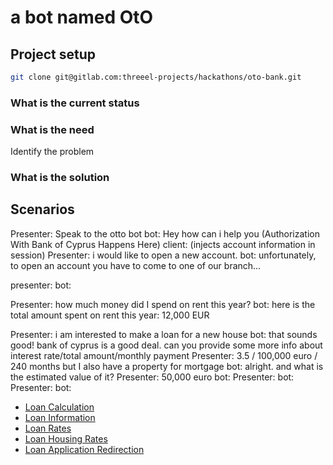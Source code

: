 # a bot named OtO


## Project setup
```bash
git clone git@gitlab.com:threeel-projects/hackathons/oto-bank.git

```

### What is the current status
### What is the need 
Identify the problem
### What is the solution 

## Scenarios
Presenter: Speak to the otto bot
bot: Hey how can i help you (Authorization With Bank of Cyprus Happens Here)
client: (injects account information in session)
Presenter: i would like to open a new account.
bot: unfortunately, to open an account you have to come to one of our branch...

presenter:
bot:


Presenter: how much money did I spend on rent this year?
bot: here is the total amount spent on rent this year: 12,000 EUR

Presenter: i am interested to make a loan for a new house
bot: that sounds good! bank of cyprus is a good deal. can you provide some more info about interest rate/total amount/monthly payment 
Presenter: 3.5 / 100,000 euro / 240 months but I also have a property for mortgage
bot: alright. and what is the estimated value of it?
Presenter: 50,000 euro
bot: 
Presenter:
bot:
Presenter:
bot:

* [Loan Calculation](http://bankofcyprus.com.cy/en-gb/other/calculator-page/#1)
* [Loan Information](http://bankofcyprus.com.cy/en-gb/retail/loan-boc/personal/personal3/)
* [Loan Rates](http://bankofcyprus.com.cy/globalassets/cyprus/personal/loans/rates/daneiodotika-en/consumer-loans_15-09-2019.pdf)
* [Loan Housing Rates](http://bankofcyprus.com.cy/globalassets/cyprus/personal/loans/rates/daneiodotika-en/consumer-loans_15-09-2019.pdf)
* [Loan Application Redirection](https://online.bankofcyprus.com/netteller-web/)

